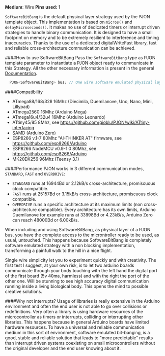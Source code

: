 **Medium:** Wire
**Pins used:** 1

`SoftwareBitBang` is the default physical layer strategy used by the PJON template object. This implementation is based on `micros()` and `delayMicroseconds()`. It makes no use of dedicated timers or interrupt driven strategies to handle binary communication. It is designed to have a small footprint on memory and to be extremely resilient to interference and timing inaccuracies. Thanks to the use of a dedicated digitalWriteFast library, fast and reliable cross-architecture communication can be achieved.

####How to use SoftwareBitBang
Pass the ```SoftwareBitBang``` type as PJON template parameter to instantiate a PJON object ready to communicate in this Strategy. All the other necessary information is present in the general [Documentation](https://github.com/gioblu/PJON/wiki/Documentation).
```cpp  
  PJON<SoftwareBitBang> bus; // One wire software emulated physical layer
```

####Compatibility
- ATmega88/168/328 16Mhz (Diecimila, Duemilanove, Uno, Nano, Mini, Lillypad)
- ATmega2560 16Mhz (Arduino Mega)
- ATmega16u4/32u4 16Mhz (Arduino Leonardo)
- ATtiny45/85 8Mhz, see https://github.com/gioblu/PJON/wiki/ATtiny-interfacing
- SAMD (Arduino Zero)
- ESP8266 v.1-7 80Mhz "AI-THINKER AT" firmware, see https://github.com/esp8266/Arduino
- ESP8266 NodeMCU v0.9-1.0 80Mhz, see https://github.com/esp8266/Arduino
- MK20DX256 96Mhz (Teensy 3.1)

####Performance
PJON works in 3 different communication modes, `STANDARD`, `FAST` and `OVERDRIVE`:
- `STANDARD` runs at 16944Bd or 2.12kB/s cross-architecture, promiscuous clock compatible.
- `FAST` runs at 25157Bd or 3.15kB/s cross-architecture, promiscuous clock compatible.
- `OVERDRIVE` runs a specific architecture at its maximum limits (non cross-architecture compatible). Every architecture has its own limits, Arduino Duemilanove for example runs at 33898Bd or 4.23kB/s, Arduino Zero can reach 48000Bd or 6.00kB/s.

When including and using SoftwareBitBang, as physical layer of a PJON bus, you have the complete access to the microntroller ready to be used, as usual, untouched. This happens because SoftwareBitBang is completely software emulated strategy with a non blocking implementation, transforming a painfull walk to the hill in a nice flight.

Single wire simplicity let you to experiment quickly and with creativity. The first test I suggest, at your own risk, is to let two arduino boards communicate through your body touching with the left hand the digital port of the first board (5v 40ma, harmless) and with the right the port of the other one. Will be stunning to see high accuracy digital communication running inside a living biological body. This opens the mind to possible creative solutions.

####Why not interrupts?
Usage of libraries is really extensive in the Arduino environment and often the end user is not able to go over collisions or redefinitions. Very often a library is using hardware resources of the microcontroller as timers or interrupts, colliding or interrupting other libraries. This happens because in general Arduino boards have limited hardware resources. To have a universal and reliable communication medium in this sort of environment, software emulated bit-banging, is a good, stable and reliable solution that leads to "more predictable" results than interrupt driven systems coexisting on small microcontrollers without the original developer and the end user knowing about it.